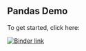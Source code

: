 ## Pandas Demo

To get started, click here:

[![Binder link](https://mybinder.org/badge_logo.svg)](https://mybinder.org/v2/gh/henryiii/pandas-notebook/master?urlpath=lab/tree/DemoCars.ipynb)
